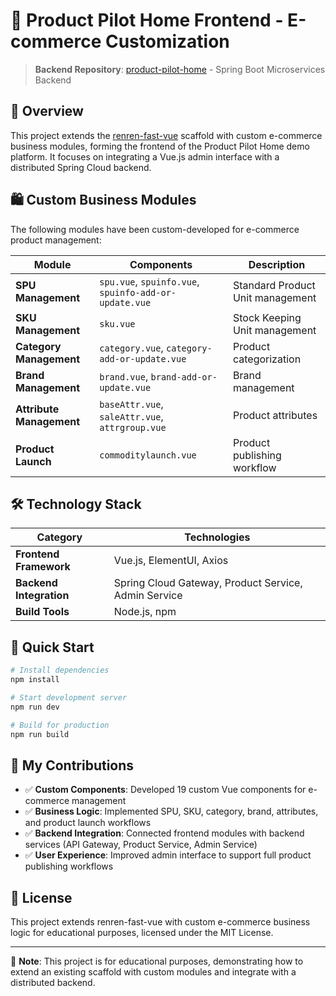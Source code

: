 # 🛒 Product Pilot Home Frontend - E-commerce Customization

> **Backend Repository**: [product-pilot-home](https://github.com/HeatherCyber/product-pilot-home) - Spring Boot Microservices Backend

## 🌟 Overview

This project extends the [renren-fast-vue](https://github.com/renrenio/renren-fast-vue) scaffold with custom e-commerce business modules, forming the frontend of the Product Pilot Home demo platform. It focuses on integrating a Vue.js admin interface with a distributed Spring Cloud backend.

## 🛍️ Custom Business Modules

The following modules have been custom-developed for e-commerce product management:

| Module | Components | Description |
|--------|------------|-------------|
| **SPU Management** | `spu.vue`, `spuinfo.vue`, `spuinfo-add-or-update.vue` | Standard Product Unit management |
| **SKU Management** | `sku.vue` | Stock Keeping Unit management |
| **Category Management** | `category.vue`, `category-add-or-update.vue` | Product categorization |
| **Brand Management** | `brand.vue`, `brand-add-or-update.vue` | Brand management |
| **Attribute Management** | `baseAttr.vue`, `saleAttr.vue`, `attrgroup.vue` | Product attributes |
| **Product Launch** | `commoditylaunch.vue` | Product publishing workflow |

## 🛠️ Technology Stack

| Category | Technologies |
|----------|-------------|
| **Frontend Framework** | Vue.js, ElementUI, Axios |
| **Backend Integration** | Spring Cloud Gateway, Product Service, Admin Service |
| **Build Tools** | Node.js, npm |

## 🚀 Quick Start

```bash
# Install dependencies
npm install

# Start development server
npm run dev

# Build for production
npm run build
```

## 👤 My Contributions

- ✅ **Custom Components**: Developed 19 custom Vue components for e-commerce management
- ✅ **Business Logic**: Implemented SPU, SKU, category, brand, attributes, and product launch workflows
- ✅ **Backend Integration**: Connected frontend modules with backend services (API Gateway, Product Service, Admin Service)
- ✅ **User Experience**: Improved admin interface to support full product publishing workflows

## 📄 License

This project extends renren-fast-vue with custom e-commerce business logic for educational purposes, licensed under the MIT License.

---

📌 **Note**: This project is for educational purposes, demonstrating how to extend an existing scaffold with custom modules and integrate with a distributed backend.